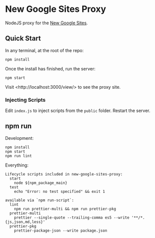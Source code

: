 # New Google Sites Proxy

NodeJS proxy for the [New Google Sites](https://sites.google.com/new).

## Quick Start

In any terminal, at the root of the repo:

```console
npm install
```

Once the install has finished, run the server:

```console
npm start
```

Visit <http://localhost:3000/view/<yoursitename>> to see the proxy site.

### Injecting Scripts

Edit `index.js` to inject scripts from the `public` folder. Restart the server.

## npm run

Development:

```console
npm install
npm start
npm run lint
```

Everything:

```console
Lifecycle scripts included in new-google-sites-proxy:
  start
    node ${npm_package_main}
  test
    echo "Error: no test specified" && exit 1

available via `npm run-script`:
  lint
    npm run prettier-multi && npm run prettier-pkg
  prettier-multi
    prettier --single-quote --trailing-comma es5 --write '**/*.{js,json,md,less}'
  prettier-pkg
    prettier-package-json --write package.json
```
